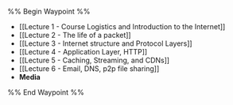 %% Begin Waypoint %%
- [[Lecture 1 - Course Logistics and Introduction to the Internet]]
- [[Lecture 2 - The life of a packet]]
- [[Lecture 3 - Internet structure and Protocol Layers]]
- [[Lecture 4 - Application Layer, HTTP]]
- [[Lecture 5 - Caching, Streaming, and CDNs]]
- [[Lecture 6 - Email, DNS, p2p file sharing]]
- **Media**


%% End Waypoint %%